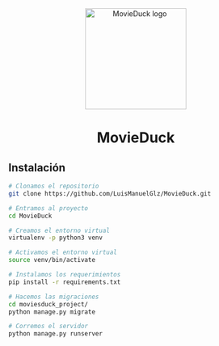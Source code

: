 <div align="center">

  <img src="https://user-images.githubusercontent.com/37312790/114077634-def5dc80-985c-11eb-8071-c51be53f1c5f.png" alt="MovieDuck logo" width=200 />

  # MovieDuck

</div>

## Instalación
```bash
# Clonamos el repositorio
git clone https://github.com/LuisManuelGlz/MovieDuck.git

# Entramos al proyecto
cd MovieDuck

# Creamos el entorno virtual
virtualenv -p python3 venv

# Activamos el entorno virtual
source venv/bin/activate

# Instalamos los requerimientos
pip install -r requirements.txt

# Hacemos las migraciones
cd moviesduck_project/
python manage.py migrate

# Corremos el servidor
python manage.py runserver
```
